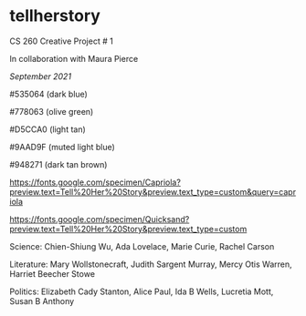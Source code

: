 # tellherstory
CS 260 Creative Project # 1

In collaboration with Maura Pierce

*September 2021*

#535064 (dark blue)

#778063 (olive green)

#D5CCA0 (light tan)

#9AAD9F (muted light blue)

#948271 (dark tan brown)

https://fonts.google.com/specimen/Capriola?preview.text=Tell%20Her%20Story&preview.text_type=custom&query=capriola

https://fonts.google.com/specimen/Quicksand?preview.text=Tell%20Her%20Story&preview.text_type=custom


Science: Chien-Shiung Wu, Ada Lovelace, Marie Curie, Rachel Carson

Literature: Mary Wollstonecraft, Judith Sargent Murray, Mercy Otis Warren, Harriet Beecher Stowe

Politics: Elizabeth Cady Stanton, Alice Paul, Ida B Wells, Lucretia Mott, Susan B Anthony
